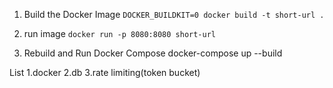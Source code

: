 

1. Build the Docker Image
``DOCKER_BUILDKIT=0 docker build -t short-url .``


2. run image
``docker run -p 8080:8080 short-url``

3. Rebuild and Run Docker Compose
docker-compose up --build

List
1.docker
2.db
3.rate limiting(token bucket)
